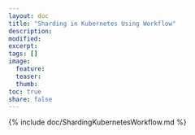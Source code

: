 ```yaml
---
layout: doc
title: "Sharding in Kubernetes Using Workflow"
description:
modified:
excerpt:
tags: []
image:
  feature:
  teaser:
  thumb:
toc: true
share: false
---
```


{% include doc/ShardingKubernetesWorkflow.md %}
